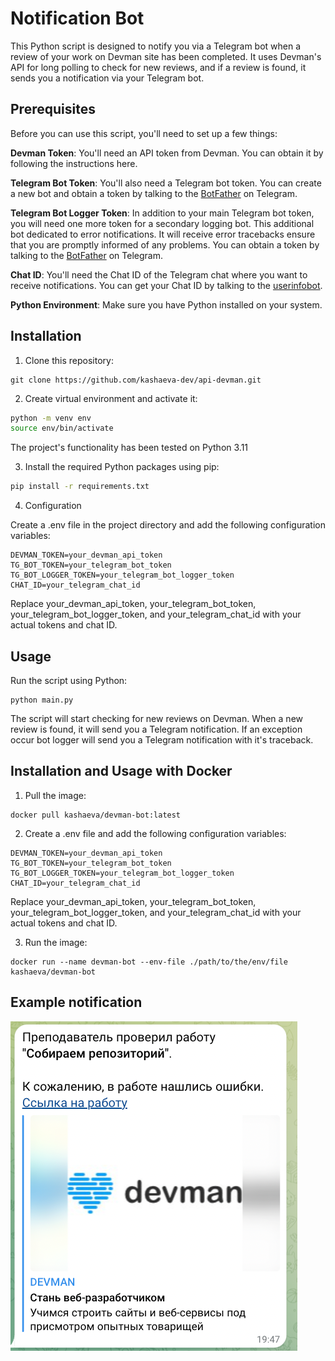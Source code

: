 # Notification Bot
This Python script is designed to notify you via a Telegram bot when a review of your work on Devman site has been completed.
It uses Devman's API for long polling to check for new reviews, and if a review is found, it sends you a notification via your Telegram bot.

## Prerequisites
Before you can use this script, you'll need to set up a few things:

**Devman Token**: You'll need an API token from Devman.
You can obtain it by following the instructions here.

**Telegram Bot Token**: You'll also need a Telegram bot token.
You can create a new bot and obtain a token by talking to the [BotFather](https://t.me/BotFather) on Telegram.

**Telegram Bot Logger Token**: In addition to your main Telegram bot token,
you will need one more token for a secondary logging bot.
This additional bot dedicated to error notifications. It will receive error tracebacks ensure that
you are promptly informed of any problems.
You can obtain a token by talking to the [BotFather](https://t.me/BotFather) on Telegram.

**Chat ID**: You'll need the Chat ID of the Telegram chat where you want to receive notifications.
You can get your Chat ID by talking to the [userinfobot](https://web.telegram.org/k/#@userinfobot).

**Python Environment**: Make sure you have Python installed on your system.

## Installation
1. Clone this repository:

```
git clone https://github.com/kashaeva-dev/api-devman.git
```
2. Create virtual environment and activate it:
```bash
python -m venv env
source env/bin/activate
```
The project's functionality has been tested on Python 3.11

3. Install the required Python packages using pip:

```bash
pip install -r requirements.txt
```

4. Configuration

Create a .env file in the project directory and add the following configuration variables:

```
DEVMAN_TOKEN=your_devman_api_token
TG_BOT_TOKEN=your_telegram_bot_token
TG_BOT_LOGGER_TOKEN=your_telegram_bot_logger_token
CHAT_ID=your_telegram_chat_id
```
Replace your_devman_api_token, your_telegram_bot_token, your_telegram_bot_logger_token,
and your_telegram_chat_id with your actual tokens and chat ID.

## Usage
Run the script using Python:

```
python main.py
```
The script will start checking for new reviews on Devman.
When a new review is found, it will send you a Telegram notification.
If an exception occur bot logger will send you a Telegram notification with it's traceback.

## Installation and Usage with Docker
1. Pull the image:

```
docker pull kashaeva/devman-bot:latest
```

2. Create a .env file and add the following configuration variables:

```
DEVMAN_TOKEN=your_devman_api_token
TG_BOT_TOKEN=your_telegram_bot_token
TG_BOT_LOGGER_TOKEN=your_telegram_bot_logger_token
CHAT_ID=your_telegram_chat_id
```
Replace your_devman_api_token, your_telegram_bot_token, your_telegram_bot_logger_token,
and your_telegram_chat_id with your actual tokens and chat ID.

3. Run the image:

```
docker run --name devman-bot --env-file ./path/to/the/env/file kashaeva/devman-bot
```

## Example notification

![img.png](img.png)
